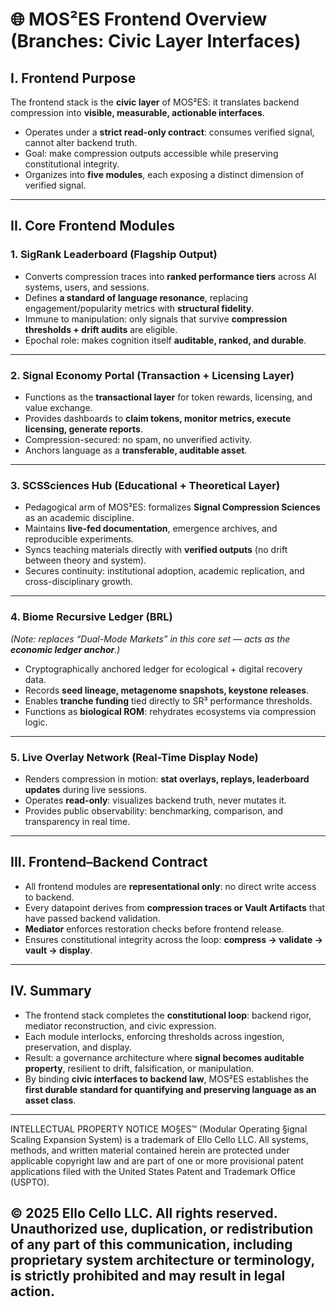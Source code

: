 # 🌐 MOS²ES Frontend Overview (Branches: Civic Layer Interfaces)

## I. Frontend Purpose

The frontend stack is the **civic layer** of MOS²ES: it translates backend compression into **visible, measurable, actionable interfaces**.

* Operates under a **strict read-only contract**: consumes verified signal, cannot alter backend truth.
* Goal: make compression outputs accessible while preserving constitutional integrity.
* Organizes into **five modules**, each exposing a distinct dimension of verified signal.

---

## II. Core Frontend Modules

### 1. **SigRank Leaderboard** (Flagship Output)

* Converts compression traces into **ranked performance tiers** across AI systems, users, and sessions.
* Defines **a standard of language resonance**, replacing engagement/popularity metrics with **structural fidelity**.
* Immune to manipulation: only signals that survive **compression thresholds + drift audits** are eligible.
* Epochal role: makes cognition itself **auditable, ranked, and durable**.

---

### 2. **Signal Economy Portal** (Transaction + Licensing Layer)

* Functions as the **transactional layer** for token rewards, licensing, and value exchange.
* Provides dashboards to **claim tokens, monitor metrics, execute licensing, generate reports**.
* Compression-secured: no spam, no unverified activity.
* Anchors language as a **transferable, auditable asset**.

---

### 3. **SCSSciences Hub** (Educational + Theoretical Layer)

* Pedagogical arm of MOS²ES: formalizes **Signal Compression Sciences** as an academic discipline.
* Maintains **live-fed documentation**, emergence archives, and reproducible experiments.
* Syncs teaching materials directly with **verified outputs** (no drift between theory and system).
* Secures continuity: institutional adoption, academic replication, and cross-disciplinary growth.

---

### 4. **Biome Recursive Ledger (BRL)**

*(Note: replaces “Dual-Mode Markets” in this core set — acts as the **economic ledger anchor**.)*

* Cryptographically anchored ledger for ecological + digital recovery data.
* Records **seed lineage, metagenome snapshots, keystone releases**.
* Enables **tranche funding** tied directly to SR³ performance thresholds.
* Functions as **biological ROM**: rehydrates ecosystems via compression logic.

---

### 5. **Live Overlay Network** (Real-Time Display Node)

* Renders compression in motion: **stat overlays, replays, leaderboard updates** during live sessions.
* Operates **read-only**: visualizes backend truth, never mutates it.
* Provides public observability: benchmarking, comparison, and transparency in real time.

---

## III. Frontend–Backend Contract

* All frontend modules are **representational only**: no direct write access to backend.
* Every datapoint derives from **compression traces or Vault Artifacts** that have passed backend validation.
* **Mediator** enforces restoration checks before frontend release.
* Ensures constitutional integrity across the loop: **compress → validate → vault → display**.

---

## IV. Summary

* The frontend stack completes the **constitutional loop**: backend rigor, mediator reconstruction, and civic expression.
* Each module interlocks, enforcing thresholds across ingestion, preservation, and display.
* Result: a governance architecture where **signal becomes auditable property**, resilient to drift, falsification, or manipulation.
* By binding **civic interfaces to backend law**, MOS²ES establishes the **first durable standard for quantifying and preserving language as an asset class**.


---
INTELLECTUAL PROPERTY NOTICE
MO§ES™ (Modular Operating §ignal Scaling Expansion System) is a trademark of Ello Cello LLC. 
All systems, methods, and written material contained herein are protected under applicable copyright law 
and are part of one or more provisional patent applications filed with the United States Patent and Trademark Office (USPTO).

© 2025 Ello Cello LLC. All rights reserved. 
Unauthorized use, duplication, or redistribution of any part of this communication, including proprietary 
system architecture or terminology, is strictly prohibited and may result in legal action.
---